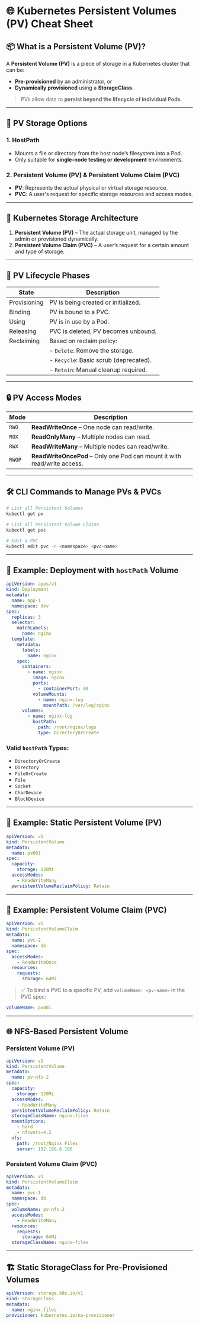 # 🌐 Kubernetes Persistent Volumes (PV) Cheat Sheet

## 📦 What is a Persistent Volume (PV)?

A **Persistent Volume (PV)** is a piece of storage in a Kubernetes cluster that can be:

- **Pre-provisioned** by an administrator, or  
- **Dynamically provisioned** using a **StorageClass**.

> PVs allow data to **persist beyond the lifecycle of individual Pods**.

---

## 📁 PV Storage Options

### 1. **HostPath**
- Mounts a file or directory from the host node’s filesystem into a Pod.
- Only suitable for **single-node testing or development** environments.

### 2. **Persistent Volume (PV) & Persistent Volume Claim (PVC)**
- **PV**: Represents the actual physical or virtual storage resource.
- **PVC**: A user's request for specific storage resources and access modes.

---

## 🧱 Kubernetes Storage Architecture

1. **Persistent Volume (PV)** – The actual storage unit, managed by the admin or provisioned dynamically.  
2. **Persistent Volume Claim (PVC)** – A user’s request for a certain amount and type of storage.

---

## 🔄 PV Lifecycle Phases

| **State**     | **Description**                             |
|---------------|---------------------------------------------|
| Provisioning  | PV is being created or initialized.         |
| Binding       | PV is bound to a PVC.                       |
| Using         | PV is in use by a Pod.                      |
| Releasing     | PVC is deleted; PV becomes unbound.         |
| Reclaiming    | Based on reclaim policy:                    |
|               | - `Delete`: Remove the storage.             |
|               | - `Recycle`: Basic scrub (deprecated).      |
|               | - `Retain`: Manual cleanup required.        |

---

## 🔒 PV Access Modes

| **Mode**   | **Description**                                 |
|------------|-------------------------------------------------|
| `RWO`      | **ReadWriteOnce** – One node can read/write.    |
| `ROX`      | **ReadOnlyMany** – Multiple nodes can read.     |
| `RWX`      | **ReadWriteMany** – Multiple nodes can read/write. |
| `RWOP`     | **ReadWriteOncePod** – Only one Pod can mount it with read/write access. |

---

## 🛠️ CLI Commands to Manage PVs & PVCs

```bash
# List all Persistent Volumes
kubectl get pv

# List all Persistent Volume Claims
kubectl get pvc

# Edit a PVC
kubectl edit pvc -n <namespace> <pvc-name>
```

---

## 🚀 Example: Deployment with `hostPath` Volume

```yaml
apiVersion: apps/v1
kind: Deployment
metadata:
  name: app-1
  namespace: dev
spec:
  replicas: 3
  selector:
    matchLabels:
      name: nginx
  template:
    metadata:
      labels:
        name: nginx
    spec:
      containers:
        - name: nginx
          image: nginx
          ports:
            - containerPort: 80
          volumeMounts:
            - name: nginx-log
              mountPath: /var/log/nginx
      volumes:
        - name: nginx-log
          hostPath:
            path: /root/nginx/logs
            type: DirectoryOrCreate
```

### Valid `hostPath` Types:
- `DirectoryOrCreate`
- `Directory`
- `FileOrCreate`
- `File`
- `Socket`
- `CharDevice`
- `BlockDevice`

---

## 📄 Example: Static Persistent Volume (PV)

```yaml
apiVersion: v1
kind: PersistentVolume
metadata:
  name: pv001
spec:
  capacity:
    storage: 128Mi
  accessModes:
    - ReadWriteMany
  persistentVolumeReclaimPolicy: Retain
```

---

## 📄 Example: Persistent Volume Claim (PVC)

```yaml
apiVersion: v1
kind: PersistentVolumeClaim
metadata:
  name: pvc-2
  namespace: db
spec:
  accessModes:
    - ReadWriteOnce
  resources:
    requests:
      storage: 64Mi
```

> ✅ To bind a PVC to a specific PV, add `volumeName: <pv-name>` in the PVC spec:
```yaml
volumeName: pv001
```

---

## 🌐 NFS-Based Persistent Volume

### Persistent Volume (PV)

```yaml
apiVersion: v1
kind: PersistentVolume
metadata:
  name: pv-nfs-2
spec:
  capacity:
    storage: 128Mi
  accessModes:
    - ReadWriteMany
  persistentVolumeReclaimPolicy: Retain
  storageClassName: nginx-files
  mountOptions:
    - hard
    - nfsvers=4.2
  nfs:
    path: /root/Nginx_Files
    server: 192.168.6.160
```

### Persistent Volume Claim (PVC)

```yaml
apiVersion: v1
kind: PersistentVolumeClaim
metadata:
  name: pvc-1
  namespace: db
spec:
  volumeName: pv-nfs-2
  accessModes:
    - ReadWriteMany
  resources:
    requests:
      storage: 64Mi
  storageClassName: nginx-files
```

---

## 🏗️ Static StorageClass for Pre-Provisioned Volumes

```yaml
apiVersion: storage.k8s.io/v1
kind: StorageClass
metadata:
  name: nginx-files
provisioner: kubernetes.io/no-provisioner
```
